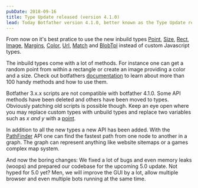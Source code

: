 ```yaml
---
pubDate: 2018-09-16
title: Type Update released (version 4.1.0)
lead: Today Botfather version 4.1.0, better known as the Type Update released. 9 different types have been added to botfahters script engine and the APIs methods have been updated to take some of them as parameters.
---
```


From now on it's best pratice to use the new inbuild types [Point](/docs/apiref/point), [Size](/docs/apiref/size), [Rect](/docs/apiref/rect), [Image](/docs/apiref/image), [Margins](/docs/apiref/margins), [Color](/docs/apiref/color), [Url](/docs/apiref/url), [Match](/docs/apiref/match) and [BlobTpl](/docs/apiref/blobtpl) instead of custom Javascript types.

The inbuild types come with a lot of methods. For instance one can get a random point from within a rectangle or create an image providing a color and a size.
Check out botfathers [documentation](/docs/) to learn about more than 100 handy methods and how to use them.

Botfather 3.x.x scripts are not compatible with botfather 4.1.0. Some API methods have been deleted and others have been moved to types.
Obviously patching old scripts is possible though. Keep an eye open where you may replace custom types with unbuild types and replace two variables such as _x and y_ with a [point](/docs/apiref/point/).

In addition to all the new types a new API has been added. With the [PathFinder](/docs/apiref/pathfinder-api) API one can find the fastest path from one node to another in a graph.
The graph can represent anything like website sitemaps or a games complex map system.

And now the boring changes: We fixed a lot of bugs and even memory leaks (woops) and prepared our codebase for the upcoming 5.0 update.
Not hyped for 5.0 yet? Men, we will improve the GUI by a lot, allow multiple browser and even multiple bots running at the same time.
